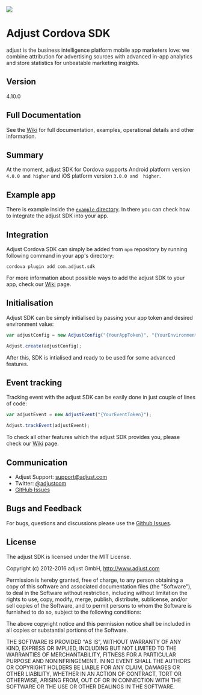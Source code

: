 <img src="https://www.adjust.com/assets/downloads/og_banner.png">

# Adjust Cordova SDK

adjust is the business intelligence platform mobile app marketers love: we combine attribution for advertising sources with 
advanced in-app analytics and store statistics for unbeatable marketing insights.

## Version

4.10.0

## Full Documentation

See the [Wiki](https://github.com/adjust/cordova_sdk/wiki/) for full documentation, examples, operational details and other 
information.

## Summary

At the moment, adjust SDK for Cordova supports Android platform version `4.0.0 and higher` and iOS platform version `3.0.0 and 
higher`.

## Example app

There is example inside the [`example` directory][example]. In there you can check how to integrate the adjust SDK into your 
app.

## Integration

Adjust Cordova SDK can simply be added from `npm` repository by running following command in your app's directory:

```
cordova plugin add com.adjust.sdk
```

For more information about possible ways to add the adjust SDK to your app, check our [Wiki][wiki] page.

## Initialisation

Adjust SDK can be simply initialised by passing your app token and desired environment value:

```js
var adjustConfig = new AdjustConfig("{YourAppToken}", "{YourEnvironment}");

Adjust.create(adjustConfig);
```

After this, SDK is intialised and ready to be used for some advanced features.

## Event tracking

Tracking event with the adjust SDK can be easily done in just couple of lines of code:

```js
var adjustEvent = new AdjustEvent("{YourEventToken}");

Adjust.trackEvent(adjustEvent);
```

To check all other features which the adjust SDK provides you, please check our [Wiki][wiki] page.

## Communication

- Adjust Support: support@adjust.com
- Twitter: [@adjustcom](http://twitter.com/adjustcom)
- [GitHub Issues](https://github.com/adjust/cordova_sdk/issues)

## Bugs and Feedback

For bugs, questions and discussions please use the [Github Issues](https://github.com/adjust/cordova_sdk/issues).

## License

The adjust SDK is licensed under the MIT License.

Copyright (c) 2012-2016 adjust GmbH, 
http://www.adjust.com

Permission is hereby granted, free of charge, to any person obtaining a copy of
this software and associated documentation files (the "Software"), to deal in
the Software without restriction, including without limitation the rights to
use, copy, modify, merge, publish, distribute, sublicense, and/or sell copies
of the Software, and to permit persons to whom the Software is furnished to do
so, subject to the following conditions:

The above copyright notice and this permission notice shall be included in all
copies or substantial portions of the Software.

THE SOFTWARE IS PROVIDED "AS IS", WITHOUT WARRANTY OF ANY KIND, EXPRESS OR
IMPLIED, INCLUDING BUT NOT LIMITED TO THE WARRANTIES OF MERCHANTABILITY,
FITNESS FOR A PARTICULAR PURPOSE AND NONINFRINGEMENT. IN NO EVENT SHALL THE
AUTHORS OR COPYRIGHT HOLDERS BE LIABLE FOR ANY CLAIM, DAMAGES OR OTHER
LIABILITY, WHETHER IN AN ACTION OF CONTRACT, TORT OR OTHERWISE, ARISING FROM,
OUT OF OR IN CONNECTION WITH THE SOFTWARE OR THE USE OR OTHER DEALINGS IN THE
SOFTWARE.

[wiki]:         https://github.com/adjust/cordova_sdk/wiki
[example]:      http://github.com/adjust/ios_sdk/tree/master/examples
[dashboard]:    http://adjust.com
[adjust.com]:   http://adjust.com

